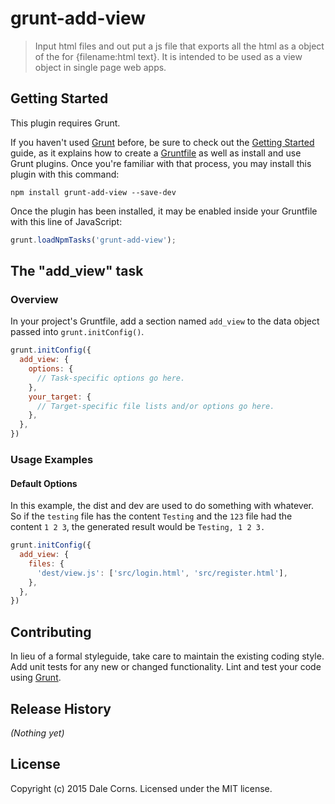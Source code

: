 # grunt-add-view

> Input html files and out put a js file that exports all the html as a object of the for {filename:html text}. It is intended to be used as a view object in single page web apps.

## Getting Started
This plugin requires Grunt.

If you haven't used [Grunt](http://gruntjs.com/) before, be sure to check out the [Getting Started](http://gruntjs.com/getting-started) guide, as it explains how to create a [Gruntfile](http://gruntjs.com/sample-gruntfile) as well as install and use Grunt plugins. Once you're familiar with that process, you may install this plugin with this command:

```shell
npm install grunt-add-view --save-dev
```

Once the plugin has been installed, it may be enabled inside your Gruntfile with this line of JavaScript:

```js
grunt.loadNpmTasks('grunt-add-view');
```

## The "add_view" task

### Overview
In your project's Gruntfile, add a section named `add_view` to the data object passed into `grunt.initConfig()`.

```js
grunt.initConfig({
  add_view: {
    options: {
      // Task-specific options go here.
    },
    your_target: {
      // Target-specific file lists and/or options go here.
    },
  },
})
```
### Usage Examples

#### Default Options
In this example, the dist and dev are used to do something with whatever. So if the `testing` file has the content `Testing` and the `123` file had the content `1 2 3`, the generated result would be `Testing, 1 2 3.`

```js
grunt.initConfig({
  add_view: {
    files: {
      'dest/view.js': ['src/login.html', 'src/register.html'],
    },
  },
})
```

## Contributing
In lieu of a formal styleguide, take care to maintain the existing coding style. Add unit tests for any new or changed functionality. Lint and test your code using [Grunt](http://gruntjs.com/).

## Release History
_(Nothing yet)_

## License
Copyright (c) 2015 Dale Corns. Licensed under the MIT license.
